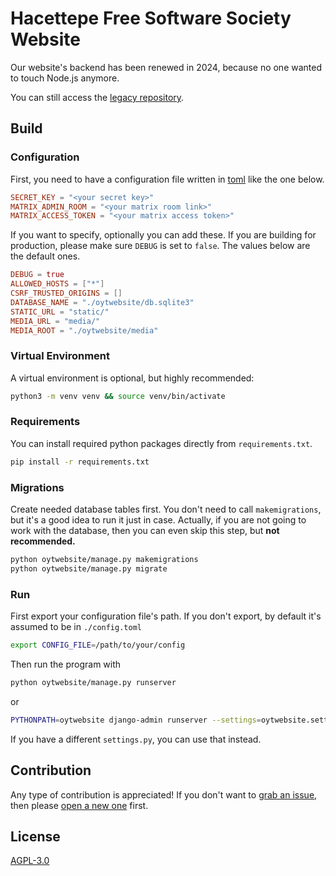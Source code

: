 # Hacettepe Free Software Society Website

Our website's backend has been renewed in 2024, because no one wanted to touch Node.js anymore.

You can still access the [legacy repository](https://github.com/hacettepeoyt/website).

## Build

### Configuration

First, you need to have a configuration file written in [toml](https://docs.python.org/3/library/tomllib.html) like the
one below.

```toml
SECRET_KEY = "<your secret key>"
MATRIX_ADMIN_ROOM = "<your matrix room link>"
MATRIX_ACCESS_TOKEN = "<your matrix access token>"
```

If you want to specify, optionally you can add these. If you are building for production, please make sure `DEBUG` is
set to `false`. The values below are the default ones.

```toml
DEBUG = true
ALLOWED_HOSTS = ["*"]
CSRF_TRUSTED_ORIGINS = []
DATABASE_NAME = "./oytwebsite/db.sqlite3"
STATIC_URL = "static/"
MEDIA_URL = "media/"
MEDIA_ROOT = "./oytwebsite/media"
```

### Virtual Environment

A virtual environment is optional, but highly recommended:

```bash
python3 -m venv venv && source venv/bin/activate
```

### Requirements

You can install required python packages directly from `requirements.txt`.

```bash
pip install -r requirements.txt
```

### Migrations

Create needed database tables first. You don't need to call `makemigrations`, but it's a good idea to run it just in
case. Actually, if you are not going to work with the database, then you can even skip this step, but
**not recommended.**

```bash
python oytwebsite/manage.py makemigrations
python oytwebsite/manage.py migrate
```

### Run

First export your configuration file's path. If you don't export, by default it's assumed to be in `./config.toml`

```bash
export CONFIG_FILE=/path/to/your/config
```

Then run the program with

```bash
python oytwebsite/manage.py runserver
```

or

```bash
PYTHONPATH=oytwebsite django-admin runserver --settings=oytwebsite.settings
```

If you have a different `settings.py`, you can use that instead.

## Contribution

Any type of contribution is appreciated! If you don't want
to [grab an issue](https://github.com/hacettepeoyt/oyt-website), then
please [open a new one](https://github.com/hacettepeoyt/oyt-website/issues/new) first.

## License

[AGPL-3.0](https://github.com/hacettepeoyt/oyt-website/LICENSE)
